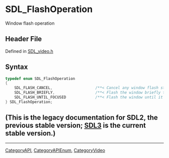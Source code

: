 # SDL_FlashOperation

Window flash operation

## Header File

Defined in [SDL_video.h](https://github.com/libsdl-org/SDL/blob/SDL2/include/SDL_video.h)

## Syntax

```c
typedef enum SDL_FlashOperation
{
    SDL_FLASH_CANCEL,                   /**< Cancel any window flash state */
    SDL_FLASH_BRIEFLY,                  /**< Flash the window briefly to get attention */
    SDL_FLASH_UNTIL_FOCUSED             /**< Flash the window until it gets focus */
} SDL_FlashOperation;
```

## (This is the legacy documentation for SDL2, the previous stable version; [SDL3](https://wiki.libsdl.org/SDL3/) is the current stable version.)



----
[CategoryAPI](CategoryAPI), [CategoryAPIEnum](CategoryAPIEnum), [CategoryVideo](CategoryVideo)

